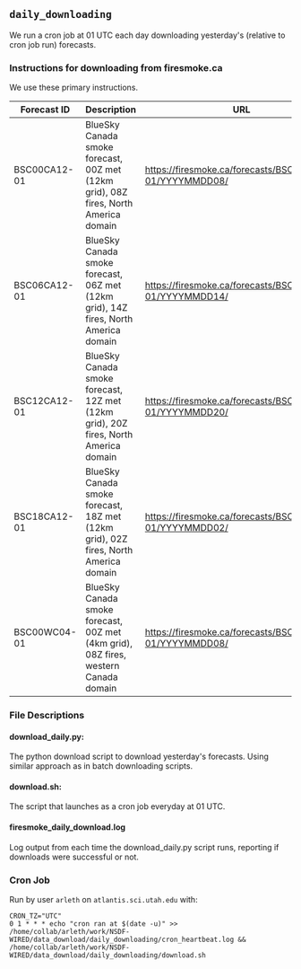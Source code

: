 ## `daily_downloading`

We run a cron job at 01 UTC each day downloading yesterday's (relative to cron job run) forecasts.

### Instructions for downloading from firesmoke.ca
We use these primary instructions.


| Forecast ID     | Description                                                            | URL                                                                          | Instructions                                                                                             |
|-----------------|------------------------------------------------------------------------|------------------------------------------------------------------------------|-----------------------------------------------------------------------------------------------------------|
| BSC00CA12-01    | BlueSky Canada smoke forecast, 00Z met (12km grid), 08Z fires, North America domain | https://firesmoke.ca/forecasts/BSC00CA12-01/YYYYMMDD08/              | Replace YYYYMMDD with date; append "dispersion.nc" or "dispersion.kmz" to download data                    |
| BSC06CA12-01    | BlueSky Canada smoke forecast, 06Z met (12km grid), 14Z fires, North America domain | https://firesmoke.ca/forecasts/BSC06CA12-01/YYYYMMDD14/              | Replace YYYYMMDD with date; append "dispersion.nc" or "dispersion.kmz" to download data                    |
| BSC12CA12-01    | BlueSky Canada smoke forecast, 12Z met (12km grid), 20Z fires, North America domain | https://firesmoke.ca/forecasts/BSC12CA12-01/YYYYMMDD20/              | Replace YYYYMMDD with date; append "dispersion.nc" or "dispersion.kmz" to download data                    |
| BSC18CA12-01    | BlueSky Canada smoke forecast, 18Z met (12km grid), 02Z fires, North America domain | https://firesmoke.ca/forecasts/BSC18CA12-01/YYYYMMDD02/               | Replace YYYYMMDD with date; append "dispersion.nc" or "dispersion.kmz" to download data                    |
| BSC00WC04-01    | BlueSky Canada smoke forecast, 00Z met (4km grid), 08Z fires, western Canada domain | https://firesmoke.ca/forecasts/BSC00WC04-01/YYYYMMDD08/         | Replace YYYYMMDD with date; append "dispersion.nc" or "dispersion.kmz" to download data |

### File Descriptions

#### download_daily.py:
The python download script to download yesterday's forecasts. Using similar approach as in batch downloading scripts.

#### download.sh:
The script that launches as a cron job everyday at 01 UTC.

#### firesmoke_daily_download.log
Log output from each time the download_daily.py script runs, reporting if downloads were successful or not.

### Cron Job
Run by user `arleth` on `atlantis.sci.utah.edu` with:
```
CRON_TZ="UTC"
0 1 * * * echo "cron ran at $(date -u)" >> /home/collab/arleth/work/NSDF-WIRED/data_download/daily_downloading/cron_heartbeat.log && /home/collab/arleth/work/NSDF-WIRED/data_download/daily_downloading/download.sh
```